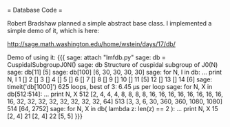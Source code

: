 = Database Code =

Robert Bradshaw planned a simple abstract base class.  I implemented a simple demo of it, which is here:


   http://sage.math.washington.edu/home/wstein/days/17/db/

Demo of using it:
{{{
sage: attach "lmfdb.py"
sage: db = CuspidalSubgroupJ0N()
sage: db
Structure of cuspidal subgroup of J0(N)
sage: db[11]
[5]
sage: db[100]
[6, 30, 30, 30, 30]
sage: for N, I in db: 
...       print N, I
1 []
2 []
3 []
4 []
5 []
6 []
7 []
8 []
9 []
10 []
11 [5]
12 []
13 []
14 [6]
sage: timeit('db[1000]')
625 loops, best of 3: 6.45 µs per loop
sage: for N, X in db[512:514]:
...       print N, X
512 [2, 4, 4, 4, 8, 8, 8, 8, 16, 16, 16, 16, 16, 16, 16, 16, 16, 32, 32, 32, 32, 32, 32, 32, 32, 64]
513 [3, 3, 6, 30, 360, 360, 1080, 1080]
514 [64, 2752]
sage: for N, X in db( lambda z: len(z) == 2 ): 
...       print N, X
15 [2, 4]
21 [2, 4]
22 [5, 5]
}}}
